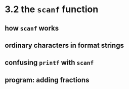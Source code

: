 # 3.2 the `scanf` function

## how `scanf` works
## ordinary characters in format strings
## confusing `printf` with `scanf`
## program: adding fractions

<code-block lang="c" src="addfrac.c"/>